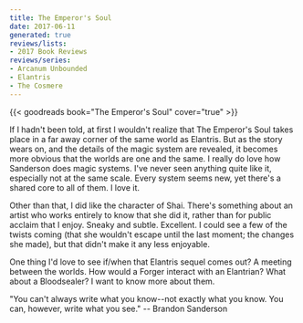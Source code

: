 ```yaml
---
title: The Emperor's Soul
date: 2017-06-11
generated: true
reviews/lists:
- 2017 Book Reviews
reviews/series:
- Arcanum Unbounded
- Elantris
- The Cosmere
---
```

{{< goodreads book="The Emperor's Soul" cover="true" >}}

If I hadn't been told, at first I wouldn't realize that The Emperor's Soul takes place in a far away corner of the same world as Elantris. But as the story wears on, and the details of the magic system are revealed, it becomes more obvious that the worlds are one and the same. I really do love how Sanderson does magic systems. I've never seen anything quite like it, especially not at the same scale. Every system seems new, yet there's a shared core to all of them. I love it.  

Other than that, I did like the character of Shai. There's something about an artist who works entirely to know that she did it, rather than for public acclaim that I enjoy. Sneaky and subtle. Excellent. I could see a few of the twists coming (that she wouldn't escape until the last moment; the changes she made), but that didn't make it any less enjoyable.  

<!--more-->

One thing I'd love to see if/when that Elantris sequel comes out? A meeting between the worlds. How would a Forger interact with an Elantrian? What about a Bloodsealer? I want to know more about them.  

"You can't always write what you know--not exactly what you know. You can, however, write what you see."   \-- Brandon Sanderson


